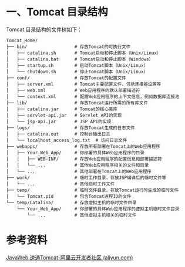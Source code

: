 

# 一、Tomcat 目录结构

Tomcat 目录结构的文件树如下：

```
Tomcat_Home/
├── bin/                  # 存放Tomcat的可执行文件
│   ├── catalina.sh       # Tomcat启动和停止脚本（Unix/Linux）
│   ├── catalina.bat      # Tomcat启动和停止脚本（Windows）
│   ├── startup.sh        # 启动Tomcat脚本（Unix/Linux）
│   └── shutdown.sh       # 停止Tomcat脚本（Unix/Linux）
├── conf/                 # 存放Tomcat的配置文件
│   ├── server.xml        # Tomcat主要配置文件，包括连接器设置等
│   ├── web.xml           # Web应用程序的默认部署描述符
│   └── context.xml       # 配置Web应用程序的上下文信息，例如数据库连接池
├── lib/                  # 存放Tomcat运行所需的所有库文件
│   ├── catalina.jar      # Tomcat的核心类库
│   ├── servlet-api.jar   # Servlet API的实现
│   └── jsp-api.jar       # JSP API的实现
├── logs/                 # 存放Tomcat生成的日志文件
│   ├── catalina.out      # 控制台输出日志
│   └── localhost_access_log.txt  # 访问日志文件
├── webapps/              # 存放所有部署在Tomcat上的Web应用程序
│   ├── Your_Web_App/     # 你部署的具体Web应用程序的目录
│   │   ├── WEB-INF/      # 存放Web应用程序的配置信息和部署描述符
│   │   └── ...           # 其他Web应用程序相关的文件和目录
│   └── ...               # 其他部署在Tomcat上的Web应用程序
├── work/                 # 临时工作目录，存放JSP编译后的临时文件等
│   └── ...               # 其他临时工作文件
├── temp/                 # 临时文件目录，存放Tomcat运行时生成的临时文件
│   └── Tomcat.pid        # 包含Tomcat进程ID的文件
└── temp/Catalina/        # 存放虚拟主机的临时文件目录
    └── Your_Web_App/     # 你部署的具体Web应用程序的虚拟主机临时文件目录
        └── ...           # 其他虚拟主机相关的临时文件

```











# 参考资料

[JavaWeb 速通Tomcat-阿里云开发者社区 (aliyun.com)](https://developer.aliyun.com/article/1320690?spm=a2c6h.12873639.article-detail.71.59d615faaK7wnT&scm=20140722.ID_community@@article@@1320690._.ID_community@@article@@1320690-OR_rec-V_1-RL_community@@article@@1088114#slide-8)